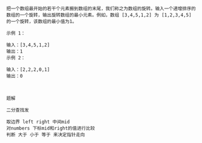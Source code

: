 
    把一个数组最开始的若干个元素搬到数组的末尾，我们称之为数组的旋转。输入一个递增排序的数组的一个旋转，输出旋转数组的最小元素。例如，数组 [3,4,5,1,2] 为 [1,2,3,4,5] 的一个旋转，该数组的最小值为1。  

    示例 1：
    
    输入：[3,4,5,1,2]
    输出：1
    示例 2：
    
    输入：[2,2,2,0,1]
    输出：0



    题解

    二分查找发

    取边界 left right 中间mid
    对numbers 下标mid和right的值进行比较
    判断 大于 小于 等于 来决定指针走向